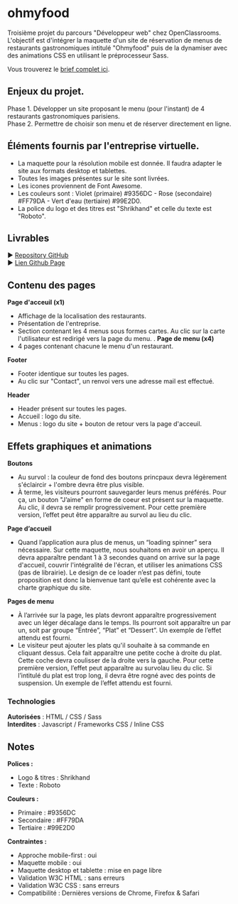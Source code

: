 # ohmyfood
Troisième projet du parcours "Développeur web" chez OpenClassrooms. </br>
L'objectif est d'intégrer la maquette d'un site de réservation de menus de restaurants gastronomiques intitulé "Ohmyfood" puis de la dynamiser avec des animations CSS en utilisant le préprocesseur Sass.</br>

Vous trouverez le [brief complet ici](https://s3-eu-west-1.amazonaws.com/course.oc-static.com/projects/DW_P3/Brief%20cre%CC%81atif%20-%20Ohmyfood!.pdf).


## Enjeux du projet.
Phase 1. Développer un site proposant le menu (pour l'instant) de 4 restaurants gastronomiques parisiens.</br>
Phase 2. Permettre de choisir son menu et de réserver directement en ligne.

## Éléments fournis par l'entreprise virtuelle.
- La maquette pour la résolution mobile est donnée. Il faudra adapter le site aux formats desktop et tablettes.
- Toutes les images présentes sur le site sont livrées.
- Les icones proviennent de Font Awesome.
- Les couleurs sont : Violet (primaire) #9356DC - Rose (secondaire) #FF79DA - Vert d'eau (tertiaire) #99E2D0.
- La police du logo et des titres est "Shrikhand" et celle du texte est "Roboto".

## Livrables
► [Repository GitHub](https://github.com/AlexisTisserand/AlexisTisserand_3_24112020)</br>
► [Lien Github Page](https://alexistisserand.github.io/AlexisTisserand_3_24112020/)

## Contenu des pages

**Page d'acceuil (x1)** 
- Affichage de la localisation des restaurants.
- Présentation de l'entreprise.
- Section contenant les 4 menus sous formes cartes. Au clic sur la carte l'utilisateur est redirigé vers la page du menu.
.
**Page de menu (x4)**
- 4 pages contenant chacune le menu d'un restaurant.

**Footer**
- Footer identique sur toutes les pages.
- Au clic sur "Contact", un renvoi vers une adresse mail est effectué.

**Header**
- Header présent sur toutes les pages.
- Accueil : logo du site.
- Menus : logo du site + bouton de retour vers la page d'acceuil.

## Effets graphiques et animations ##

**Boutons** 
- Au survol : la couleur de fond des boutons princpaux devra légèrement s'éclaircir + l'ombre devra être plus visible.
- À terme, les visiteurs pourront sauvegarder leurs menus préférés. Pour ça, un bouton "J’aime" en forme de coeur est présent sur la maquette. Au clic, il devra se remplir progressivement. Pour cette première version, l’effet peut être apparaître au survol au lieu du clic.

**Page d’accueil**
- Quand l’application aura plus de menus, un “loading spinner” sera nécessaire. Sur cette maquette, nous souhaitons en avoir un aperçu. Il devra apparaître pendant 1 à 3 secondes quand on arrive sur la page d'accueil, couvrir l'intégralité de l'écran, et utiliser les animations CSS (pas de librairie). Le design de ce loader n’est pas défini, toute proposition est donc la bienvenue tant qu’elle est cohérente avec la charte graphique du site.

**Pages de menu**
- À l’arrivée sur la page, les plats devront apparaître progressivement avec un léger décalage dans le temps. Ils pourront soit apparaître un par un, soit par groupe “Entrée”, “Plat” et “Dessert”. Un exemple de l’effet attendu est fourni.
- Le visiteur peut ajouter les plats qu'il souhaite à sa commande en cliquant dessus. Cela fait apparaître une petite coche à droite du plat. Cette coche devra coulisser de la droite vers la gauche. Pour cette première version, l’effet peut apparaître au survolau lieu du clic. Si l’intitulé du plat est trop long, il devra être rogné avec des points de suspension. Un exemple de l’effet attendu est fourni.

### Technologies

**Autorisées** : HTML / CSS / Sass</br>
**Interdites** : Javascript / Frameworks CSS / Inline CSS

## Notes ##

**Polices :**
- Logo & titres : Shrikhand
- Texte : Roboto

**Couleurs :**
- Primaire : #9356DC
- Secondaire : #FF79DA
- Tertiaire : #99E2D0

**Contraintes :**
- Approche mobile-first : oui
- Maquette mobile : oui
- Maquette desktop et tablette : mise en page libre
- Validation W3C HTML : sans erreurs
- Validation W3C CSS : sans erreurs
- Compatibilité : Dernières versions de Chrome, Firefox & Safari



